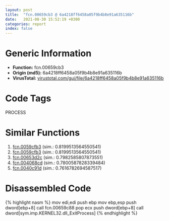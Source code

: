 ```yaml
---
layout: post
title:  "fcn.00659cb3 @ 6a4218ff6458a05f9b4b8e91a635116b"
date:   2021-08-30 15:52:19 +0300
categories: report
index: false
---
```


# Generic Information
- **Function:** fcn.00659cb3
- **Origin (md5):** 6a4218ff6458a05f9b4b8e91a635116b
- **VirusTotal:** [virustotal.com/gui/file/6a4218ff6458a05f9b4b8e91a635116b][virustotal_ref]

# Code Tags
<span class="tag" id="PROCESS">PROCESS</span>


# Similar Functions

1. [fcn.0059cfb3][similar_1_ref] (sim.: 0.8199513564550541)
2. [fcn.0059cfb3][similar_2_ref] (sim.: 0.8199513564550541)
3. [fcn.00653d2c][similar_3_ref] (sim.: 0.7982585807873551)
4. [fcn.004068cd][similar_4_ref] (sim.: 0.7800587828339484)
5. [fcn.0040c91d][similar_5_ref] (sim.: 0.7616782694587517)


# Disassembled Code

{% highlight nasm %}
mov edi,edi
push ebp
mov ebp,esp
push dword[ebp+8]
call fcn.00659c88
pop ecx
push dword[ebp+8]
call dword[sym.imp.KERNEL32.dll_ExitProcess]
{% endhighlight %}


[similar_1_ref]: /report/fcn.0059cfb3@7ac14f4fe1d72f11ebc5f62db6a11799
[similar_2_ref]: /report/fcn.0059cfb3@a19fdf17f648388c26b301d17cf9cf93
[similar_3_ref]: /report/fcn.00653d2c@8c848ad89aab40a1738b363a37856125
[similar_4_ref]: /report/fcn.004068cd@4aa6e2e3275eb009378708b594583f2c
[similar_5_ref]: /report/fcn.0040c91d@4172bfaa8f37cba53d6d5dc80478637a
[virustotal_ref]: https://www.virustotal.com/gui/file/6a4218ff6458a05f9b4b8e91a635116b